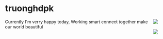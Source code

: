 # truonghdpk

<div>
<a href="#">
  <img align="right" src="https://github-readme-stats.vercel.app/api?username=truonghdpk&show_icons=true&theme=default&count_private=true&show_icons=true">
</a>
Currently I'm verry happy today, Working smart connect together make our world beautiful
<div>
<div>
<a href="#">
<img align="right" src="https://github-readme-stats.vercel.app/api/top-langs/?username=truonghdpk&layout=compact)](https://github.com/anuraghazra/github-readme-stats">
</a>
</div>

